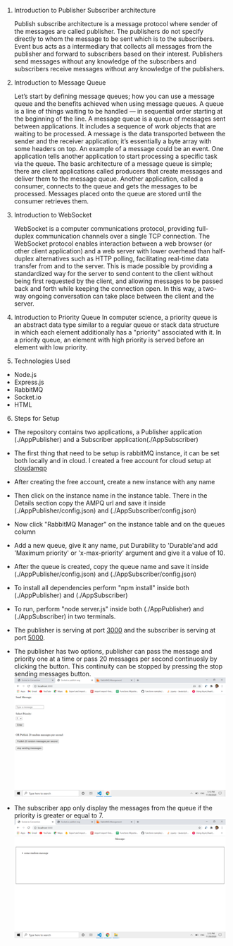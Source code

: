1. Introduction to Publisher Subscriber architecture

   Publish subscribe architecture is a message protocol where sender of the messages are called publisher. The publishers do not specify directly to whom the message to be sent which is to the subscribers. Event bus acts as a intermediary that collects all messages from the publisher and forward to subscribers based on their interest. Publishers send messages without any knowledge of the subscribers and subscribers receive messages without any knowledge of the publishers.

2. Introduction to Message Queue

   Let’s start by defining message queues; how you can use a message queue and the benefits achieved when using message queues. A queue is a line of things waiting to be handled — in sequential order starting at the beginning of the line. A message queue is a queue of messages sent between applications. It includes a sequence of work objects that are waiting to be processed. A message is the data transported between the sender and the receiver application; it’s essentially a byte array with some headers on top. An example of a message could be an event. One application tells another application to start processing a specific task via the queue. The basic architecture of a message queue is simple; there are client applications called producers that create messages and deliver them to the message queue. Another application, called a consumer, connects to the queue and gets the messages to be processed. Messages placed onto the queue are stored until the consumer retrieves them.

3. Introduction to WebSocket

   WebSocket is a computer communications protocol, providing full-duplex communication channels over a single TCP connection. The WebSocket protocol enables interaction between a web browser (or other client application) and a web server with lower overhead than half-duplex alternatives such as HTTP polling, facilitating real-time data transfer from and to the server. This is made possible by providing a standardized way for the server to send content to the client without being first requested by the client, and allowing messages to be passed back and forth while keeping the connection open. In this way, a two-way ongoing conversation can take place between the client and the server.

4. Introduction to Priority Queue
   In computer science, a priority queue is an abstract data type similar to a regular queue or stack data structure in which each element additionally has a "priority" associated with it. In a priority queue, an element with high priority is served before an element with low priority.

5. Technologies Used

- Node.js
- Express.js
- RabbitMQ
- Socket.io
- HTML

6. Steps for Setup

- The repository contains two applications, a Publisher application (./AppPublisher) and a Subscriber application(./AppSubscriber)

- The first thing that need to be setup is rabbitMQ instance, it can be set both locally and in cloud. I created a free account for cloud setup at <a href="https://www.cloudamqp.com/">cloudamqp</a>

- After creating the free account, create a new instance with any name
- Then click on the instance name in the instance table. There in the Details section copy the AMPQ url and save it inside (./AppPublisher/config.json) and (./AppSubscriber/config.json)

- Now click "RabbitMQ Manager" on the instance table and on the queues column

- Add a new queue, give it any name, put Durability to 'Durable'and add 'Maximum priority' or 'x-max-priority' argument and give it a value of 10.

- After the queue is created, copy the queue name and save it inside (./AppPublisher/config.json) and (./AppSubscriber/config.json)

- To install all dependencies perform "npm install" inside both (./AppPublisher) and (./AppSubscriber)

- To run, perform "node server.js" inside both (./AppPublisher) and (./AppSubscriber)
  in two terminals.

- The publisher is serving at port <a href="http://localhost:3000/">3000</a> and the subscriber is serving at port
  <a href="http://localhost:5000/">5000</a>.

- The publisher has two options, publisher can pass the message and priority one at a time or pass 20 messages per second continuosly by clicking the button. This continuity can be stopped by pressing the stop sending messages button.
  <img src="./images/publisher.png" />

- The subscriber app only display the messages from the queue if the priority is greater or equal to 7.
  <img src="./images/subscriber.png" />

